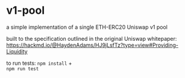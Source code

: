 # v1-pool

a simple implementation of a single ETH-ERC20 Uniswap v1 pool

built to the specification outlined in the original Uniswap whitepaper:
https://hackmd.io/@HaydenAdams/HJ9jLsfTz?type=view#Providing-Liquidity

to run tests:
`npm install` +  
`npm run test`

